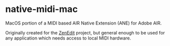 # native-midi-mac

MacOS portion of a MIDI based AIR Native Extension (ANE) for Adobe AIR.

Originally created for the [ZenEdit](https://zendrumstudio.com) project, but general enough to be used for any application which needs access to local MIDI hardware.
